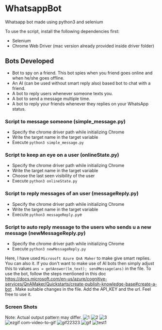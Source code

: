# WhatsappBot
Whatsapp bot made using python3 and selenium

To use the script, install the following dependencies first:
* Selenium
* Chrome Web Driver (mac version already provided inside driver folder)

## Bots Developed 
* Bot to spy on a friend. This bot spies when you friend goes online and when he/she goes offline.
* An AI (can be used without smart reply also) based bot to chat with a friend.
* A bot to reply users whenever someone texts you.
* A bot to send a message multiple time.
* A bot to reply your friends whenever they replies on your WhatsApp status.

### Script to message someone (simple_message.py)
* Specify the chrome driver path while initializing Chrome
* Write the target name in the target variable
* Execute ```python3 simple_message.py```

### Script to keep an eye on a user (onlineState.py)
* Specify the chrome driver path while initializing Chrome
* Write the target name in the target variable
* Choose the last seen visibility of the user
* Execute ```python3 onlineState.py```

### Script to reply messages of an user (messageReply.py)
* Specify the chrome driver path while initializing Chrome
* Write the target name in the target variable
* Execute ```python3 messageReply.py```e

### Script to auto reply message to the users who sends u a new message (newMessageReply.py)
* Specify the chrome driver path while initializing Chrome
* Execute ```python3 newMessageReply.py```

Here, I have used ```Microsoft Azure QnA Maker``` to make give smart replies. You can also it. If you don't want to make use of AI bots then simply adjust this to values ```ans = getAnswer(lm_text); sendMessage(ans)``` in the file.
To use the bot, follow the steps mentioned in this doc https://docs.microsoft.com/en-us/azure/cognitive-services/QnAMaker/Quickstarts/create-publish-knowledge-base#create-a-bot .
Make suitable changes in the file. Add the API_KEY and the url. Feel free to use it.

### Screen Shots
Note: Actual output pattern may differ.
![1](https://user-images.githubusercontent.com/43731599/79439894-ffe17400-7ff2-11ea-9f12-1076a34a1d30.jpeg)
![2](https://user-images.githubusercontent.com/43731599/79439903-0374fb00-7ff3-11ea-88da-a4b6e513841e.jpeg)
![3](https://user-images.githubusercontent.com/43731599/79478102-9ed49300-8028-11ea-9f71-8f9e1bafbcbe.jpg)
![ezgif com-video-to-gif](https://user-images.githubusercontent.com/43731599/79620034-3ec71500-812c-11ea-9f02-948834162a94.gif)
![gif22323](https://user-images.githubusercontent.com/43731599/79667353-9b313f80-81d3-11ea-836e-da106ae199da.gif)
![gif](https://user-images.githubusercontent.com/43731599/79632685-93937b80-817e-11ea-83d4-bc4f43e1e08e.gif)
![test1](https://user-images.githubusercontent.com/43731599/79477953-72b91200-8028-11ea-9395-e6837b5eb1a1.jpeg)

